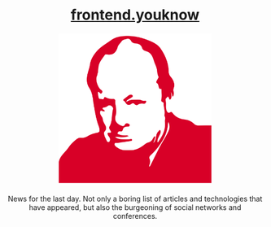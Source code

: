 <h1 align="center"><a href="https://frontend.youknow.st">frontend.youknow</a></h1>

<p align="center"><img width="300" title="churchill" src="./src/assets/churchill.svg"></p>
     
<p align="center">News for the last day. Not only a boring list of articles and technologies that have appeared, but also the burgeoning of social networks and conferences.</p>
